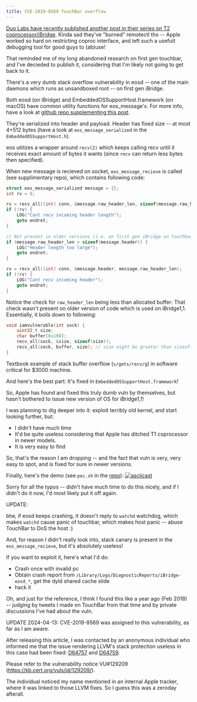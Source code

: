 ```yaml
---
title: CVE-2019-8569 TouchBar overflow
---
```


[Duo Labs have recently published another post in their series on T2 coprocessor/iBridge](https://duo.com/labs/research/apple-t2-xpc). Kinda sad they've "burned" remotectl tho -- Apple worked so hard on restricting coproc interface, and left such a usefult debugging tool for good guys to (ab)use!

That reminded me of my long abandoned research on first gen touchbar, and I've decieded to publish it, considering that I'm likely not going to get back to it.

There's a very dumb stack overflow vulnerability in eosd -- one of the main daemons which runs as unsandboxed root -- on first gen iBridge.

Both eosd (on iBridge) and EmbeddedOSSupportHost.framework (on macOS) have common utility functions for eos_message's. For more info, have a look at [github repo supplementing this post](https://github.com/stek29/touchbar_overflow).

They're serialized into header and payload. Header has fixed size -- at most 4+512 bytes (have a look at `eos_message_serialized` in the `EmbeddedOSSupportHost.h`).

eos utilizes a wrapper around `recv(2)` which keeps calling recv until it receives exact amount of bytes it wants (since `recv` can return less bytes then specified).

When new message is recieved on socket, `eos_message_recieve` is called (see supplimentary repo), which contains following code:
```c
struct eos_message_serialized message = {};
int rv = 0;

rv = recv_all((int) conn, &message.raw_header_len, sizeof(message.raw_header_len));
if (!rv) {
	LOG("Cant recv incoming header length");
	goto endret;
}

// Not present in older versions (i.e. on first gen iBridge on touchbars)
if (message.raw_header_len > sizeof(message.header)) {
	LOG("Header length too large");
	goto endret;
}

rv = recv_all((int) conn, &message.header, message.raw_header_len);
if (!rv) {
	LOG("Cant recv incoming header");
	goto endret;
}
```

Notice the check for `raw_header_len` being less than allocated buffer: That check wasn't present on older version of code which is used on iBridge1,1.
Essentially, it boils down to following:

```c
void iamvulnerable(int sock) {
	uint32_t size;
	char buffer[0x100];
	recv_all(sock, &size, sizeof(size));
	recv_all(sock, buffer, size); // size might be greater than sizeof(buffer)!
}
```

Textbook example of stack buffer overflow (`s/gets/recv/g`) in software critical for $3000 machine.

And here's the best part: It's fixed in `EmbeddedOSSupportHost.framework`!

So, Apple has found and fixed this truly dumb vuln by themselves, but hasn't bothered to issue new version of OS for iBridge1,1!

I was planning to dig deeper into it: exploit terribly old kernel, and start looking further, but:
- I didn't have much time
- It'd be quite useless considering that Apple has ditched T1 coprocessor in newer models.
- It is very easy to find

So, that's the reason I am dropping -- and the fact that vuln is very, very easy to spot, and is fixed for sure in newer versions.

Finally, here's the demo (see `poc.sh` in the [repo](https://github.com/stek29/touchbar_overflow)):
[![asciicast](https://asciinema.org/a/FjTSc8YtedqYNd6tHsEniOxjv.svg)](https://asciinema.org/a/FjTSc8YtedqYNd6tHsEniOxjv)

Sorry for all the typos -- didn't have much time to do this nicely, and if I didn't do it now, I'd most likely put it off again.

UPDATE:

btw, if eosd keeps crashing, it doesn't reply to `watchd` watchdog, which makes `watchd` cause panic of touchbar, which makes host panic -- abuse TouchBar to DoS the host :)

And, for reason I didn't really look into, stack canary is present in the `eos_message_recieve`, but it's absolutely useless!

If you want to exploit it, here's what I'd do:
- Crash once with invalid pc
- Obtain crash report from `/Library/Logs/DiagnosticReports/iBridge-eosd_*`, get the dyld shared cache slide
- hack it

Oh, and just for the reference, I think I found this like a year ago (Feb 2018) -- judging by tweets I made on TouchBar from that time and by private discussions I've had about the vuln.

UPDATE 2024-04-13:
CVE-2019-8569 was assigned to this vulnerability, as far as I am aware.

After releasing this article, I was contacted by an anonymous individual who informed me that the issue rendering LLVM's stack protection useless in this case had been fixed: [D64757](https://reviews.llvm.org/D64757) and [D64759](https://reviews.llvm.org/D64759).

Please refer to the vulnerability notice VU#129209 (https://kb.cert.org/vuls/id/129209/).

The individual noticed my name mentioned in an internal Apple tracker, where it was linked to those LLVM fixes.
So I guess this was a zeroday afterall.
